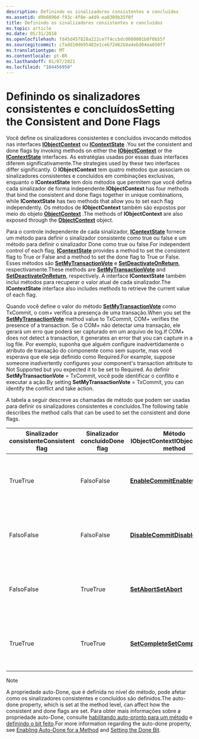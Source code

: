 ```yaml
---
description: Definindo os sinalizadores consistentes e concluídos
ms.assetid: d9b6096d-f93c-4f8e-a4d9-ea8309b35f0f
title: Definindo os sinalizadores consistentes e concluídos
ms.topic: article
ms.date: 05/31/2018
ms.openlocfilehash: fd45d457828a222ce7f4ccbdc0080001b0f0b55f
ms.sourcegitcommit: c7add10d695482e1ceb72d62b8a4ebd84ea050f7
ms.translationtype: MT
ms.contentlocale: pt-BR
ms.lasthandoff: 01/07/2021
ms.locfileid: "104456950"
---
```

# <a name="setting-the-consistent-and-done-flags"></a><span data-ttu-id="bb364-103">Definindo os sinalizadores consistentes e concluídos</span><span class="sxs-lookup"><span data-stu-id="bb364-103">Setting the Consistent and Done Flags</span></span>

<span data-ttu-id="bb364-104">Você define os sinalizadores consistentes e concluídos invocando métodos nas interfaces [**IObjectContext**](/windows/desktop/api/ComSvcs/nn-comsvcs-iobjectcontext) ou [**IContextState**](/windows/desktop/api/ComSvcs/nn-comsvcs-icontextstate) .</span><span class="sxs-lookup"><span data-stu-id="bb364-104">You set the consistent and done flags by invoking methods on either the [**IObjectContext**](/windows/desktop/api/ComSvcs/nn-comsvcs-iobjectcontext) or the [**IContextState**](/windows/desktop/api/ComSvcs/nn-comsvcs-icontextstate) interfaces.</span></span> <span data-ttu-id="bb364-105">As estratégias usadas por essas duas interfaces diferem significativamente.</span><span class="sxs-lookup"><span data-stu-id="bb364-105">The strategies used by these two interfaces differ significantly.</span></span> <span data-ttu-id="bb364-106">O **IObjectContext** tem quatro métodos que associam os sinalizadores consistentes e concluídos em combinações exclusivas, enquanto o **IContextState** tem dois métodos que permitem que você defina cada sinalizador de forma independente.</span><span class="sxs-lookup"><span data-stu-id="bb364-106">**IObjectContext** has four methods that bind the consistent and done flags together in unique combinations, while **IContextState** has two methods that allow you to set each flag independently.</span></span> <span data-ttu-id="bb364-107">Os métodos de **IObjectContext** também são expostos por meio do objeto [**ObjectContext**](/windows/desktop/api/ComSvcs/nn-comsvcs-objectcontext) .</span><span class="sxs-lookup"><span data-stu-id="bb364-107">The methods of **IObjectContext** are also exposed through the [**ObjectContext**](/windows/desktop/api/ComSvcs/nn-comsvcs-objectcontext) object.</span></span>

<span data-ttu-id="bb364-108">Para o controle independente de cada sinalizador, [**IContextState**](/windows/desktop/api/ComSvcs/nn-comsvcs-icontextstate) fornece um método para definir o sinalizador consistente como true ou false e um método para definir o sinalizador Done como true ou false.</span><span class="sxs-lookup"><span data-stu-id="bb364-108">For independent control of each flag, [**IContextState**](/windows/desktop/api/ComSvcs/nn-comsvcs-icontextstate) provides a method to set the consistent flag to True or False and a method to set the done flag to True or False.</span></span> <span data-ttu-id="bb364-109">Esses métodos são [**SetMyTransactionVote**](/windows/desktop/api/ComSvcs/nf-comsvcs-icontextstate-setmytransactionvote) e [**SetDeactivateOnReturn**](/windows/desktop/api/ComSvcs/nf-comsvcs-icontextstate-setdeactivateonreturn), respectivamente.</span><span class="sxs-lookup"><span data-stu-id="bb364-109">These methods are [**SetMyTransactionVote**](/windows/desktop/api/ComSvcs/nf-comsvcs-icontextstate-setmytransactionvote) and [**SetDeactivateOnReturn**](/windows/desktop/api/ComSvcs/nf-comsvcs-icontextstate-setdeactivateonreturn), respectively.</span></span> <span data-ttu-id="bb364-110">A interface **IContextState** também inclui métodos para recuperar o valor atual de cada sinalizador.</span><span class="sxs-lookup"><span data-stu-id="bb364-110">The **IContextState** interface also includes methods to retrieve the current value of each flag.</span></span>

<span data-ttu-id="bb364-111">Quando você define o valor do método [**SetMyTransactionVote**](/windows/desktop/api/ComSvcs/nf-comsvcs-icontextstate-setmytransactionvote) como TxCommit, o com+ verifica a presença de uma transação.</span><span class="sxs-lookup"><span data-stu-id="bb364-111">When you set the [**SetMyTransactionVote**](/windows/desktop/api/ComSvcs/nf-comsvcs-icontextstate-setmytransactionvote) method value to TxCommit, COM+ verifies the presence of a transaction.</span></span> <span data-ttu-id="bb364-112">Se o COM+ não detectar uma transação, ele gerará um erro que poderá ser capturado em um arquivo de log.</span><span class="sxs-lookup"><span data-stu-id="bb364-112">If COM+ does not detect a transaction, it generates an error that you can capture in a log file.</span></span> <span data-ttu-id="bb364-113">Por exemplo, suponha que alguém configure inadvertidamente o atributo de transação do componente como sem suporte, mas você esperava que ele seja definido como Required.</span><span class="sxs-lookup"><span data-stu-id="bb364-113">For example, suppose someone inadvertently configures your component's transaction attribute to Not Supported but you expected it to be set to Required.</span></span> <span data-ttu-id="bb364-114">Ao definir **SetMyTransactionVote** = TxCommit, você pode identificar o conflito e executar a ação.</span><span class="sxs-lookup"><span data-stu-id="bb364-114">By setting **SetMyTransactionVote** = TxCommit, you can identify the conflict and take action.</span></span>

<span data-ttu-id="bb364-115">A tabela a seguir descreve as chamadas de método que podem ser usadas para definir os sinalizadores consistentes e concluídos.</span><span class="sxs-lookup"><span data-stu-id="bb364-115">The following table describes the method calls that can be used to set the consistent and done flags.</span></span>



| <span data-ttu-id="bb364-116">Sinalizador consistente</span><span class="sxs-lookup"><span data-stu-id="bb364-116">Consistent flag</span></span>  | <span data-ttu-id="bb364-117">Sinalizador concluído</span><span class="sxs-lookup"><span data-stu-id="bb364-117">Done flag</span></span>        | <span data-ttu-id="bb364-118">Método IObjectContext</span><span class="sxs-lookup"><span data-stu-id="bb364-118">IObjectContext method</span></span>                                            | <span data-ttu-id="bb364-119">Métodos IContextState</span><span class="sxs-lookup"><span data-stu-id="bb364-119">IContextState methods</span></span>                                                                                                                                                                                    |
|------------------|------------------|------------------------------------------------------------------|----------------------------------------------------------------------------------------------------------------------------------------------------------------------------------------------------------|
| <span data-ttu-id="bb364-120">True</span><span class="sxs-lookup"><span data-stu-id="bb364-120">True</span></span><br/>  | <span data-ttu-id="bb364-121">Falso</span><span class="sxs-lookup"><span data-stu-id="bb364-121">False</span></span><br/> | [<span data-ttu-id="bb364-122">**EnableCommit**</span><span class="sxs-lookup"><span data-stu-id="bb364-122">**EnableCommit**</span></span>](/windows/desktop/api/ComSvcs/nf-comsvcs-iobjectcontext-enablecommit)<br/>   | <span data-ttu-id="bb364-123">[**SetMyTransactionVote**](/windows/desktop/api/ComSvcs/nf-comsvcs-icontextstate-setmytransactionvote) *txVote* = TxCommit</span><span class="sxs-lookup"><span data-stu-id="bb364-123">[**SetMyTransactionVote**](/windows/desktop/api/ComSvcs/nf-comsvcs-icontextstate-setmytransactionvote) *txVote* = TxCommit</span></span> <br/> <span data-ttu-id="bb364-124">[**SetDeactivateOnReturn**](/windows/desktop/api/ComSvcs/nf-comsvcs-icontextstate-setdeactivateonreturn) *bDeactivate* = false</span><span class="sxs-lookup"><span data-stu-id="bb364-124">[**SetDeactivateOnReturn**](/windows/desktop/api/ComSvcs/nf-comsvcs-icontextstate-setdeactivateonreturn) *bDeactivate* = False</span></span><br/> |
| <span data-ttu-id="bb364-125">Falso</span><span class="sxs-lookup"><span data-stu-id="bb364-125">False</span></span><br/> | <span data-ttu-id="bb364-126">Falso</span><span class="sxs-lookup"><span data-stu-id="bb364-126">False</span></span><br/> | [<span data-ttu-id="bb364-127">**DisableCommit**</span><span class="sxs-lookup"><span data-stu-id="bb364-127">**DisableCommit**</span></span>](/windows/desktop/api/ComSvcs/nf-comsvcs-iobjectcontext-disablecommit)<br/> | <span data-ttu-id="bb364-128">[**SetMyTransactionVote**](/windows/desktop/api/ComSvcs/nf-comsvcs-icontextstate-setmytransactionvote) *txVote* = TxAbort</span><span class="sxs-lookup"><span data-stu-id="bb364-128">[**SetMyTransactionVote**](/windows/desktop/api/ComSvcs/nf-comsvcs-icontextstate-setmytransactionvote) *txVote* = TxAbort</span></span> <br/> <span data-ttu-id="bb364-129">[**SetDeactivateOnReturn**](/windows/desktop/api/ComSvcs/nf-comsvcs-icontextstate-setdeactivateonreturn) *bDeactivate* = false</span><span class="sxs-lookup"><span data-stu-id="bb364-129">[**SetDeactivateOnReturn**](/windows/desktop/api/ComSvcs/nf-comsvcs-icontextstate-setdeactivateonreturn) *bDeactivate* = False</span></span><br/>  |
| <span data-ttu-id="bb364-130">Falso</span><span class="sxs-lookup"><span data-stu-id="bb364-130">False</span></span><br/> | <span data-ttu-id="bb364-131">True</span><span class="sxs-lookup"><span data-stu-id="bb364-131">True</span></span><br/>  | [<span data-ttu-id="bb364-132">**SetAbort**</span><span class="sxs-lookup"><span data-stu-id="bb364-132">**SetAbort**</span></span>](/windows/desktop/api/ComSvcs/nf-comsvcs-iobjectcontext-setabort)<br/>           | <span data-ttu-id="bb364-133">[**SetMyTransactionVote**](/windows/desktop/api/ComSvcs/nf-comsvcs-icontextstate-setmytransactionvote) *txVote* = TxAbort</span><span class="sxs-lookup"><span data-stu-id="bb364-133">[**SetMyTransactionVote**](/windows/desktop/api/ComSvcs/nf-comsvcs-icontextstate-setmytransactionvote) *txVote* = TxAbort</span></span> <br/> <span data-ttu-id="bb364-134">[**SetDeactivateOnReturn**](/windows/desktop/api/ComSvcs/nf-comsvcs-icontextstate-setdeactivateonreturn) *bDeactivate* = true</span><span class="sxs-lookup"><span data-stu-id="bb364-134">[**SetDeactivateOnReturn**](/windows/desktop/api/ComSvcs/nf-comsvcs-icontextstate-setdeactivateonreturn) *bDeactivate* = True</span></span><br/>   |
| <span data-ttu-id="bb364-135">True</span><span class="sxs-lookup"><span data-stu-id="bb364-135">True</span></span><br/>  | <span data-ttu-id="bb364-136">True</span><span class="sxs-lookup"><span data-stu-id="bb364-136">True</span></span><br/>  | [<span data-ttu-id="bb364-137">**SetComplete**</span><span class="sxs-lookup"><span data-stu-id="bb364-137">**SetComplete**</span></span>](/windows/desktop/api/ComSvcs/nf-comsvcs-iobjectcontext-setcomplete)<br/>     | <span data-ttu-id="bb364-138">[**SetMyTransactionVote**](/windows/desktop/api/ComSvcs/nf-comsvcs-icontextstate-setmytransactionvote) *txVote* = TxCommit</span><span class="sxs-lookup"><span data-stu-id="bb364-138">[**SetMyTransactionVote**](/windows/desktop/api/ComSvcs/nf-comsvcs-icontextstate-setmytransactionvote) *txVote* = TxCommit</span></span> <br/><span data-ttu-id="bb364-139">[**SetDeactivateOnReturn**](/windows/desktop/api/ComSvcs/nf-comsvcs-icontextstate-setdeactivateonreturn) *bDeactivate* = true</span><span class="sxs-lookup"><span data-stu-id="bb364-139">[**SetDeactivateOnReturn**](/windows/desktop/api/ComSvcs/nf-comsvcs-icontextstate-setdeactivateonreturn) *bDeactivate* = True</span></span>              |



 

> [!Note]  
> <span data-ttu-id="bb364-140">A propriedade auto-Done, que é definida no nível do método, pode afetar como os sinalizadores consistentes e concluídos são definidos.</span><span class="sxs-lookup"><span data-stu-id="bb364-140">The auto-done property, which is set at the method level, can affect how the consistent and done flags are set.</span></span> <span data-ttu-id="bb364-141">Para obter mais informações sobre a propriedade auto-Done, consulte [habilitando auto-pronto para um método](enabling-auto-done-for-a-method.md) e [definindo o bit feito](setting-the-done-bit.md).</span><span class="sxs-lookup"><span data-stu-id="bb364-141">For more information regarding the auto-done property, see [Enabling Auto-Done for a Method](enabling-auto-done-for-a-method.md) and [Setting the Done Bit](setting-the-done-bit.md).</span></span>

 

 

 




